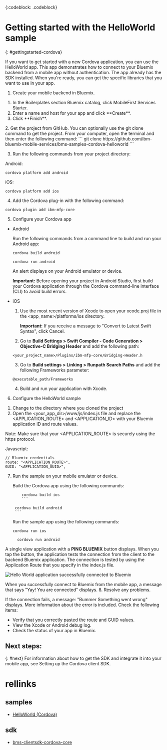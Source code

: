 <!-- Attribute definitions -->
{:codeblock: .codeblock}

# Getting started with the HelloWorld sample
{: #gettingstarted-cordova}

If you want to get started with a new Cordova application, you can use the HelloWorld app. This app demonstrates how to connect to your Bluemix backend from a mobile app without authentication. The app already has the SDK installed. When you're ready, you can get the specific libraries that you want to use in your app.

1. Create your mobile backend in Bluemix.
<ol>
	<li>In the Boilerplates section Bluemix catalog, click MobileFirst Services Starter.</li>
    	<li>Enter a name and host for your app and click **Create**.</li>
    	<li>Click **Finish**. </li>
</ol>
2. Get the project from GitHub. You can optionally use the git clone command to get the project. From your computer, open the terminal and then enter the following command:
```
git clone https://github.com/ibm-bluemix-mobile-services/bms-samples-cordova-helloworld
```

3. Run the following commands from your project directory:

Android:
```
cordova platform add android
```

iOS:
```
cordova platform add ios
```

4. Add the Cordova plug-in with the following command:
```
cordova plugin add ibm-mfp-core
```

5. Configure your Cordova app

 * Android

	 Run the following commands from a command line to build and run your Android app:
	 ```
	 cordova build android
	 ```

	 ```
	 cordova run android
	 ```

	 An alert displays on your Android emulator or device.

	 **Important:** Before opening your project in Android Studio, first build your Cordova application through the Cordova command-line interface (CLI) to avoid build errors.

 * iOS

    1. Use the most recent version of Xcode to open your xcode.proj file in the &lt;app_name&gt;/platforms/ios directory.

		**Important:** If you receive a message to "Convert to Latest Swift Syntax", click Cancel.

	2. Go to **Build Settings > Swift Compiler - Code Generation > Objective-C Bridging Header** and add the following path:

	```
	<your_project_name>/Plugins/ibm-mfp-core/Bridging-Header.h
	```
	3. Go to **Build settings > Linking > Runpath Search Paths** and add the following Frameworks parameter:

	```
	@executable_path/Frameworks
	```
	4. Build and run your application with Xcode.


6. Configure the HelloWorld sample
<ol>
	<li>Change to the directory where you cloned the project</li>
	<li>Open the &lt;your_app_dir&gt;/www/js/index.js file and replace the &lt;APPLICATION_ROUTE&gt; and &lt;APPLICATION_ID&gt; with your Bluemix application ID and route values.</li>
</ol>

Note: Make sure that your &lt;APPLICATION_ROUTE&gt; is securely using the https protocol.

Javascript:
```
// Bluemix credentials
route: "<APPLICATION_ROUTE>",
GUID: "<APPLICATION_GUID>",
```

7. Run the sample on your mobile emulator or device.

   Build the Cordova app using the following commands:
  	```
		cordova build ios
		```
    ```
		cordova build android
		```

   Run the sample app using the following commands:
	 ```
	 cordova run ios
	 ```
   ```
	 cordova run android
	 ```


A single view application with a **PING BLUEMIX** button displays. When you tap the button, the application tests the connection from the client to the backend Bluemix application. The connection is tested by using the Application Route that you specify in the index.js file.


![Hello World application successfully connected to Bluemix](images/yayconnected.jpg "Figure 1. Hello World application successfully connected to Bluemix")

When you successfully connect to Bluemix from the mobile app, a message that says "Yay! You are connected" displays.
8. Resolve any problems.

<!--![Hello World application not connected to Bluemix](images/bummer_android.jpg "Figure 2. Hello World application not connected to Bluemix")-->

If the connection fails, a message: "Bummer Something went wrong" displays. More information about the error is included.
Check the following items:
 * Verify that you correctly pasted the route and GUID values.
 * View the Xcode or Android debug log.
 * Check the status of your app in Bluemix.

## Next steps:
{: #next}
For information about how to get the SDK and integrate it into your mobile app, see Setting up the Cordova client SDK.

# rellinks

## samples
   * [HelloWorld (Cordova)](https://github.com/ibm-bluemix-mobile-services/bms-samples-cordova-helloworld)

## sdk
   * [bms-clientsdk-cordova-core](https://github.com/ibm-bluemix-mobile-services/bms-clientsdk-cordova-plugin-core)

<!--## api
   * [Core API](https://www.{DomainName}/docs/api/content/api/mobilefirst/cordova/core-api-doc/overview-summary.html)
-->
